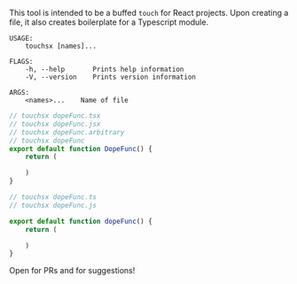 This tool is intended to be a buffed `touch` for React projects. Upon creating a file, it also creates boilerplate for a Typescript module.

```
USAGE:
    touchsx [names]...

FLAGS:
    -h, --help       Prints help information
    -V, --version    Prints version information

ARGS:
    <names>...    Name of file
```

```typescript
// touchsx dopeFunc.tsx
// touchsx dopeFunc.jsx
// touchsx dopeFunc.arbitrary
// touchsx dopeFunc
export default function DopeFunc() {
	return (

	)
}
```

```typescript
// touchsx dopeFunc.ts
// touchsx dopeFunc.js

export default function dopeFunc() {
	return (

	)
}
```

Open for PRs and for suggestions!
